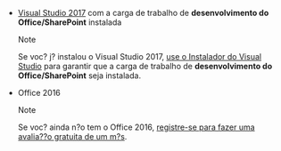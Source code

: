 - [Visual Studio 2017](https://www.visualstudio.com/vs/) com a carga de trabalho de **desenvolvimento do Office/SharePoint** instalada

    > [!NOTE]
    > Se voc? j? instalou o Visual Studio 2017, [use o Instalador do Visual Studio](https://docs.microsoft.com/en-us/visualstudio/install/modify-visual-studio) para garantir que a carga de trabalho de **desenvolvimento do Office/SharePoint** seja instalada. 

- Office 2016 
    
    > [!NOTE]
    > Se voc? ainda n?o tem o Office 2016, [registre-se para fazer uma avalia??o gratuita de um m?s](http://office.microsoft.com/en-us/try/?WT%2Eintid1=ODC%5FENUS%5FFX101785584%5FXT104056786).